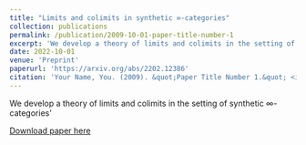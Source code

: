 ```yaml
---
title: "Limits and colimits in synthetic ∞-categories"
collection: publications
permalink: /publication/2009-10-01-paper-title-number-1
excerpt: 'We develop a theory of limits and colimits in the setting of synthetic ∞-categories'
date: 2022-10-01
venue: 'Preprint'
paperurl: 'https://arxiv.org/abs/2202.12386'
citation: 'Your Name, You. (2009). &quot;Paper Title Number 1.&quot; <i>Journal 1</i>. 1(1).'
---
```

We develop a theory of limits and colimits in the setting of synthetic ∞-categories'

[Download paper here](https://arxiv.org/abs/2202.12386)

